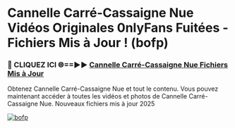 # Cannelle Carré-Cassaigne Nue Vidéos Originales 0nlyFans Fuitées - Fichiers Mis à Jour ! (bofp)

<h3>🔴 CLIQUEZ ICI 🌐==►► <a href="https://tinyurl.com/2pmr4ezf" rel="nofollow">Cannelle Carré-Cassaigne Nue Fichiers Mis à Jour</a></h3>

Obtenez Cannelle Carré-Cassaigne Nue et tout le contenu. Vous pouvez maintenant accéder à toutes les vidéos et photos de Cannelle Carré-Cassaigne Nue. Nouveaux fichiers mis à jour 2025

[![bofp](https://i.imgur.com/6SNvagu.gif)](https://tinyurl.com/2pmr4ezf)
